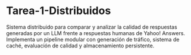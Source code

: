 # Tarea-1-Distribuidos
Sistema distribuido para comparar y analizar la calidad de respuestas generadas por un LLM frente a respuestas humanas de Yahoo! Answers. Implementa un pipeline modular con generación de tráfico, sistema de caché, evaluación de calidad y almacenamiento persistente.
